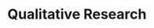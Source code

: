 ---
layout: category
title: "Qualitative Research"
group: research-principles-and-methodologies
category: qualitative-research
permalink: /research-principles-and-methodologies/qualitative-research
sidebar:
  nav: "side-nav"
---
